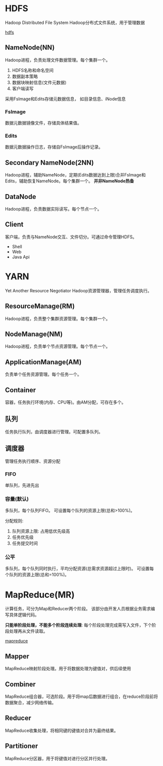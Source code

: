 # HDFS
Hadoop Distributed File System
Hadoop分布式文件系统，用于管理数据

[hdfs](src/main/java/hdfs)

## NameNode(NN)
Hadoop进程，负责处理文件数据管理。每个集群一个。
1. HDFS名称和命名空间
2. 数据副本策略
3. 数据块映射信息(文件元数据)
4. 客户端读写

采用FsImage和Edits存储元数据信息， 如目录信息、iNode信息

### FsImage
数据元数据镜像文件，存储具体结果值。

### Edits
数据元数据操作日志，存储自FsImage后操作记录。

## Secondary NameNode(2NN)
Hadoop进程，辅助NameNode，定期(Edits数据达到上限)合并FsImage和Edits，辅助恢复NameNode。每个集群一个。
**并非NameNode热备**

## DataNode
Hadoop进程，负责数据实际读写。每个节点一个。

## Client
客户端，负责与NameNode交互、文件切分。可通过命令管理HDFS。
- Shell
- Web
- Java Api

# YARN
Yet Another Resource Negotiator
Hadoop资源管理器，管理任务调度执行。

## ResourceManage(RM)
Hadoop进程，负责整个集群资源管理。每个集群一个。

## NodeManage(NM)
Hadoop进程，负责单个节点资源管理。每个节点一个。

## ApplicationManage(AM)
负责单个任务资源管理。每个任务一个。

## Container
容器，任务执行环境(内存、CPU等)。由AM分配，可存在多个。

## 队列
任务执行队列，由调度器进行管理。可配置多队列。

## 调度器
管理任务执行顺序、资源分配

### FIFO
单队列，先进先出

### 容量(默认)
多队列，每个队列FIFO。
可设置每个队列的资源上限(总和>100%)。

分配规则:
1. 队列资源上限: 占用低优先级高
2. 任务优先级
3. 任务提交时间

### 公平
多队列，每个队列同时执行，平均分配资源(总需求资源超过上限时)。
可设置每个队列的资源上限(总和=100%)。

# MapReduce(MR)
计算任务，可分为Map和Reducer两个阶段。
该部分由开发人员根据业务需求编写具体逻辑代码。

**只能单阶段处理，不能多个阶段连续处理**: 每个阶段处理完成需写入文件，下个阶段处理再从文件读取。

[mapreduce](src/main/java/mapreduce)

## Mapper
MapReduce映射阶段处理。用于将数据处理为键值对，供后续使用

## Combiner
MapReduce组合器，可选阶段。用于将map后数据进行组合，在reduce阶段前将数据聚合，减少网络传输。

## Reducer
MapReduce收集处理，将相同键的键值对合并为最终结果。

## Partitioner
MapReduce分区器，用于将键值对进行分区并行处理。
